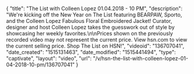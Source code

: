 {
    "title": "The List with Colleen Lopez 01.04.2018 - 10 PM",
    "description": "We're kicking off the New Year on The List featuring BEARPAW, Sporto, and the Colleen Lopez Fabulous Floral Embroidered Jacket! Curator, designer and host Colleen Lopez takes the guesswork out of style by showcasing her weekly favorites.\n\nPrices shown on the previously recorded video may not represent the current price.  View hsn.com to view the current selling price. Shop The List on HSN!",
    "videoid": "136707041",
    "date_created": "1515131463",
    "date_modified": "1515441494",
    "type": "captivate",
    "layout": "video",
    "url": "\/v\/hsn-the-list-with-colleen-lopez-01-04-2018-10-pm\/136707041"
}